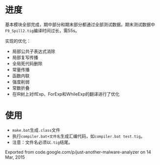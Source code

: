 # 进度

基本模块全部完成，期中部分和期末部分都通过全部测试数据。期末测试数据中`F9_Spill2.tig`编译时间过长，需55s。

实现的优化：

* 局部公共子表达式消除
* 局部复写传播
* 全局死代码删除
* 常量传播
* 函数内联
* 强度削弱
* 常数折叠
* 在IR树上对IfExp、ForExp和WhileExp的翻译进行了优化

# 使用

* `make.bat`生成`.class`文件
* 执行`compiler.bat+文件名`生成汇编代码，如`compiler.bat test.tig`。
* 注意：文件名必须以`.tig`结尾。

Exported from code.google.com/p/just-another-malware-analyzer on 14 Mar, 2015
